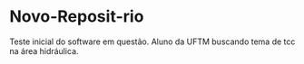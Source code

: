 # Novo-Reposit-rio
Teste inicial do software em questão.
Aluno da UFTM buscando tema de tcc na área hidráulica.
